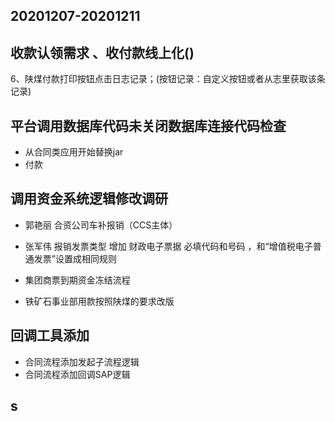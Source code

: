 ## 20201207-20201211

## 收款认领需求 、收付款线上化()
6、陕煤付款打印按钮点击日志记录；(按钮记录：自定义按钮或者从志里获取该条记录)

## 平台调用数据库代码未关闭数据库连接代码检查
+ 从合同类应用开始替换jar
+ 付款
## 调用资金系统逻辑修改调研



+ 郭艳丽 合资公司车补报销（CCS主体）

+ 张军伟 报销发票类型 增加  财政电子票据  必填代码和号码  ，和“增值税电子普通发票”设置成相同规则

+ 集团商票到期资金冻结流程

+ 铁矿石事业部用款按照陕煤的要求改版

## 回调工具添加
+ 合同流程添加发起子流程逻辑
+ 合同流程添加回调SAP逻辑
## s

